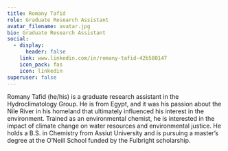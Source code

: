 ```yaml
---
title: Romany Tafid
role: Graduate Research Assistant
avatar_filename: avatar.jpg
bio: Graduate Research Assistant
social:
  - display:
      header: false
    link: www.linkedin.com/in/romany-tafid-42b580147
    icon_pack: fas
    icon: linkedin
superuser: false
---
```

Romany Tafid (he/his) is a graduate research assistant in the Hydroclimatology Group. He is from Egypt, and it was his passion about the Nile River in his homeland that ultimately influenced his interest in the environment. Trained as an environmental chemist, he is interested in the impact of climate change on water resources and environmental justice. He holds a B.S. in Chemistry from Assiut University and is pursuing a master’s degree at the O’Neill School funded by the Fulbright scholarship.
